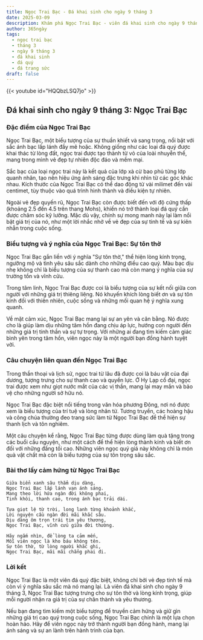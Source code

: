 ```yaml
---
title: Ngọc Trai Bạc - Đá khai sinh cho ngày 9 tháng 3
date: 2025-03-09
description: Khám phá Ngọc Trai Bạc - viên đá khai sinh cho ngày 9 tháng 3, biểu tượng của Sự tôn thờ. Cùng tìm hiểu ý nghĩa sâu sắc của viên đá độc đáo này.
author: 365ngày
tags:
  - ngọc trai bạc
  - tháng 3
  - ngày 9 tháng 3
  - đá khai sinh
  - đá quý
  - đá trang sức
draft: false
---
```


{{< youtube id="HQQbzLSQ7jo" >}}

## Đá khai sinh cho ngày 9 tháng 3: Ngọc Trai Bạc

### Đặc điểm của Ngọc Trai Bạc

Ngọc Trai Bạc, một biểu tượng của sự thuần khiết và sang trọng, nổi bật với sắc ánh bạc lấp lánh đầy mê hoặc. Không giống như các loại đá quý được khai thác từ lòng đất, ngọc trai được tạo thành từ vỏ của loài nhuyễn thể, mang trong mình vẻ đẹp tự nhiên độc đáo và mềm mại.

Sắc bạc của loại ngọc trai này là kết quả của lớp xà cừ bao phủ từng lớp quanh nhân, tạo nên hiệu ứng ánh sáng đặc trưng khi nhìn từ các góc khác nhau. Kích thước của Ngọc Trai Bạc có thể dao động từ vài milimet đến vài centimet, tùy thuộc vào quá trình hình thành và điều kiện tự nhiên.

Ngoài vẻ đẹp quyến rũ, Ngọc Trai Bạc còn được biết đến với độ cứng thấp (khoảng 2.5 đến 4.5 trên thang Mohs), khiến nó trở thành loại đá quý cần được chăm sóc kỹ lưỡng. Mặc dù vậy, chính sự mong manh này lại làm nổi bật giá trị của nó, như một lời nhắc nhở về vẻ đẹp của sự tinh tế và sự kiên nhẫn trong cuộc sống.

### Biểu tượng và ý nghĩa của Ngọc Trai Bạc: Sự tôn thờ

Ngọc Trai Bạc gắn liền với ý nghĩa "Sự tôn thờ," thể hiện lòng kính trọng, ngưỡng mộ và tình yêu sâu sắc dành cho những điều cao quý. Màu bạc dịu nhẹ không chỉ là biểu tượng của sự thanh cao mà còn mang ý nghĩa của sự trường tồn và vĩnh cửu.

Trong tâm linh, Ngọc Trai Bạc được coi là biểu tượng của sự kết nối giữa con người với những giá trị thiêng liêng. Nó khuyến khích lòng biết ơn và sự tôn kính đối với thiên nhiên, cuộc sống và những mối quan hệ ý nghĩa xung quanh.

Về mặt cảm xúc, Ngọc Trai Bạc mang lại sự an yên và cân bằng. Nó được cho là giúp làm dịu những tâm hồn đang chịu áp lực, hướng con người đến những giá trị tinh thần và sự tự trọng. Với những ai đang tìm kiếm cảm giác bình yên trong tâm hồn, viên ngọc này là một người bạn đồng hành tuyệt vời.

### Câu chuyện liên quan đến Ngọc Trai Bạc

Trong thần thoại và lịch sử, ngọc trai từ lâu đã được coi là báu vật của đại dương, tượng trưng cho sự thanh cao và quyền lực. Ở Hy Lạp cổ đại, ngọc trai được xem như giọt nước mắt của các vị thần, mang lại may mắn và bảo vệ cho những người sở hữu nó.

Ngọc Trai Bạc đặc biệt nổi tiếng trong văn hóa phương Đông, nơi nó được xem là biểu tượng của trí tuệ và lòng nhân từ. Tương truyền, các hoàng hậu và công chúa thường đeo trang sức làm từ Ngọc Trai Bạc để thể hiện sự thanh lịch và tôn nghiêm.

Một câu chuyện kể rằng, Ngọc Trai Bạc từng được dùng làm quà tặng trong các buổi cầu nguyện, như một cách để thể hiện lòng thành kính và biết ơn đối với những đấng tối cao. Những viên ngọc quý giá này không chỉ là món quà vật chất mà còn là biểu tượng của sự tôn trọng sâu sắc.

### Bài thơ lấy cảm hứng từ Ngọc Trai Bạc

```
Giữa biển xanh sâu thẳm dịu dàng,  
Ngọc Trai Bạc lấp lánh vạn ánh sáng.  
Mang theo lời hứa ngàn đời không phai,  
Tinh khôi, thanh cao, trong ánh bạc trải dài.  

Tựa giọt lệ từ trời, long lanh từng khoảnh khắc,  
Lời nguyện cầu ngàn đời mãi khắc sâu.  
Dịu dàng ôm trọn trái tim yêu thương,  
Ngọc Trai Bạc, vĩnh cửu giữa đời thường.  

Hãy ngắm nhìn, để lòng ta cảm mến,  
Mỗi viên ngọc là kho báu không tên.  
Sự tôn thờ, từ lòng người khắc ghi,  
Ngọc Trai Bạc, mãi mãi chẳng phai đi.  
```

### Lời kết

Ngọc Trai Bạc là một viên đá quý đặc biệt, không chỉ bởi vẻ đẹp tinh tế mà còn vì ý nghĩa sâu sắc mà nó mang lại. Là viên đá khai sinh cho ngày 9 tháng 3, Ngọc Trai Bạc tượng trưng cho sự tôn thờ và lòng kính trọng, giúp mỗi người nhận ra giá trị của sự chân thành và yêu thương.

Nếu bạn đang tìm kiếm một biểu tượng để truyền cảm hứng và giữ gìn những giá trị cao quý trong cuộc sống, Ngọc Trai Bạc chính là một lựa chọn hoàn hảo. Hãy để viên ngọc này trở thành người bạn đồng hành, mang lại ánh sáng và sự an lành trên hành trình của bạn.